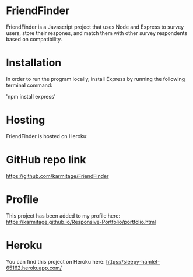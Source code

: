 # FriendFinder

FriendFinder is a Javascript project that uses Node and Express to survey users, store their respones, and match them with other survey respondents based on compatibility.

# Installation

In order to run the program locally, install Express by running the following terminal command:

'npm install express'

# Hosting

FriendFinder is hosted on Heroku: 

# GitHub repo link

https://github.com/karmitage/FriendFinder

# Profile

This project has been added to my profile here: https://karmitage.github.io/Responsive-Portfolio/portfolio.html

# Heroku

You can find this project on Heroku here: https://sleepy-hamlet-65162.herokuapp.com/
